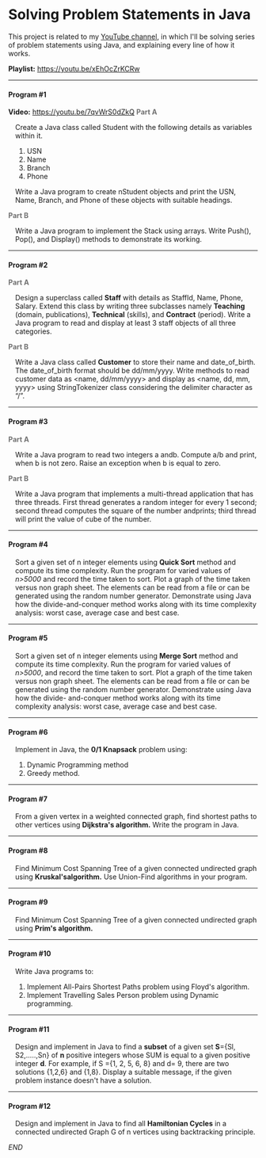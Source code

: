 # Solving Problem Statements in Java
This project is related to my <a href="https://www.youtube.com/channel/UCaJWk3J3DX-oCddsgw4bTNw">YouTube channel</a>, in which I'll be solving series of problem statements using Java, and explaining every line of how it works.

**Playlist:** https://youtu.be/xEhOcZrKCRw

<hr>

#### Program #1

**Video:** https://youtu.be/7qvWrS0dZkQ
<b style="color: #727272">Part A</b>
<div style="margin-left: 1em;">
  <p>
    Create a Java class called Student with the following details as variables within it.
  </p>

  <ol>
  <li>USN</li>
  <li>Name</li>
  <li>Branch</li>
  <li>Phone</li>
  </ol>
  <p>
    Write a Java program to create nStudent objects and print the USN, Name, Branch, and Phone of these objects with suitable headings.
    <br>
  </p>
</div>

<b style="color: #727272">Part B</b>
<div style="margin-left: 1em;">
  <p>
    Write a Java program to implement the Stack using arrays. Write Push(), Pop(), and Display() methods to demonstrate its working.
  </p>
</div>

<hr>

#### Program #2

<b style="color: #727272">Part A</b>
<div style="margin-left: 1em;">
  <p>
    Design a superclass called <b>Staff</b> with details as StaffId, Name, Phone, Salary. Extend this class by writing three subclasses namely <b>Teaching</b> (domain, publications), <b>Technical</b> (skills), and <b>Contract</b> (period). Write a Java program to read and display at least 3 staff objects of all three categories.
  </p>
</div>

<b style="color: #727272">Part B</b>
<div style="margin-left: 1em;">
  <p>
    Write a Java class called <b>Customer</b> to store their name and date_of_birth. The date_of_birth format should be dd/mm/yyyy. Write methods to read customer data as 
    &lt;name, dd/mm/yyyy> and display as &lt;name, dd, mm, yyyy> using StringTokenizer class considering the delimiter character as “/”.
  </p>
</div>

<hr>

#### Program #3

<b style="color: #727272">Part A</b>
<div style="margin-left: 1em;">
  <p>
    Write a Java program to read two integers a andb. Compute a/b and print, when b is not zero. Raise an exception when b is equal to zero.
  </p>
</div>

<b style="color: #727272">Part B</b>
<div style="margin-left: 1em;">
  <p>
    Write a Java program that implements a multi-thread application that has three threads. First thread generates a random integer for every 1 second; second thread computes the square of the number andprints; third thread will print the value of cube of the number.
  </p>
</div>

<hr>

#### Program #4
<div style="margin-left: 1em;">
  <p>
    Sort a given set of n integer elements using <b>Quick Sort</b> method and compute its time complexity. Run the program for varied values of <i>n>5000</i> and record the time taken to sort. Plot a graph of the time taken versus non graph sheet. The elements can be read from a file or can be generated using the random number generator. Demonstrate using Java how the divide-and-conquer method works along with its time complexity analysis: worst case, average case and best case.
  </p>
</div>

<hr>

#### Program #5
<div style="margin-left: 1em;">
  <p>
    Sort a given set of n integer elements using <b>Merge Sort</b> method and compute its time complexity. Run the program for varied values of <i>n>5000</i>, and record the time taken to sort. Plot a graph of the time taken versus non graph sheet. The elements can be read from a file or can be generated using the random number generator. Demonstrate using Java how the divide- and-conquer method works along with its time complexity analysis: worst case, average case and best case.
  </p>
</div>

<hr>

#### Program #6
<div style="margin-left: 1em;">
  <p>
    Implement in Java, the <b>0/1 Knapsack</b> problem using:
    <ol>
      <li>Dynamic Programming method</li> 
      <li>Greedy method.</li>
    </ol>
  </p>
</div>

<hr>

#### Program #7
<div style="margin-left: 1em;">
  <p>
    From a given vertex in a weighted connected graph, find shortest paths to other vertices using <b>Dijkstra's algorithm.</b> Write the program in Java.
  </p>
</div>

<hr>

#### Program #8
<div style="margin-left: 1em;">
  <p>
    Find Minimum Cost Spanning Tree of a given connected undirected graph using <b>Kruskal'salgorithm.</b> Use Union-Find algorithms in your program.
  </p>
</div>

<hr>

#### Program #9
<div style="margin-left: 1em;">
  <p>
    Find Minimum Cost Spanning Tree of a given connected undirected graph using <b>Prim's algorithm.</b>
  </p>
</div>

<hr>

#### Program #10
<div style="margin-left: 1em;">
  <p>
    Write Java programs to:
    <ol>
      <li>
        Implement All-Pairs Shortest Paths problem using Floyd's algorithm.
      </li>
      <li>
        Implement Travelling Sales Person problem using Dynamic programming.
      </li>
    </ol>
  </p>
</div>

<hr>

#### Program #11
<div style="margin-left: 1em;">
  <p>
    Design and implement in Java to find a <b>subset</b> of a given set <b>S</b>={Sl, S2,.....,Sn} of <b>n</b> positive integers whose SUM is equal to a given positive integer <b>d</b>. For example, if S ={1, 2, 5, 6, 8} and d= 9, there are two solutions {1,2,6} and {1,8}. Display a suitable message, if the given problem instance doesn't have a solution.
  </p>
</div>

<hr>

#### Program #12
<div style="margin-left: 1em;">
  <p>
    Design and implement in Java to find all <b>Hamiltonian Cycles</b> in a connected undirected Graph G of n vertices using backtracking principle.
  </p>
</div>

*END*
